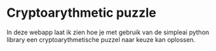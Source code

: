 # Cryptoarythmetic puzzle

In deze webapp laat ik zien hoe je met gebruik van de simpleai python library een cryptoarythmetische puzzel naar keuze kan oplossen.